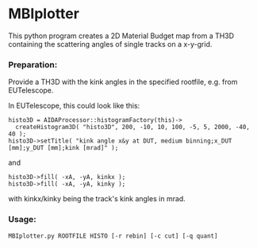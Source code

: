 # MBIplotter
This python program creates a 2D Material Budget map from a TH3D containing the scattering angles of single tracks on a x-y-grid.

### Preparation:

Provide a TH3D with the kink angles in the specified rootfile, e.g. from EUTelescope.

In EUTelescope, this could look like this:
```
histo3D = AIDAProcessor::histogramFactory(this)->
  createHistogram3D( "histo3D", 200, -10, 10, 100, -5, 5, 2000, -40, 40 );
histo3D->setTitle( "kink angle x&y at DUT, medium binning;x_DUT [mm];y_DUT [mm];kink [mrad]" );
```
and
```
histo3D->fill( -xA, -yA, kinkx );
histo3D->fill( -xA, -yA, kinky );
```
with kinkx/kinky being the track's kink angles in mrad.

### Usage:

```
MBIplotter.py ROOTFILE HISTO [-r rebin] [-c cut] [-q quant]
```
